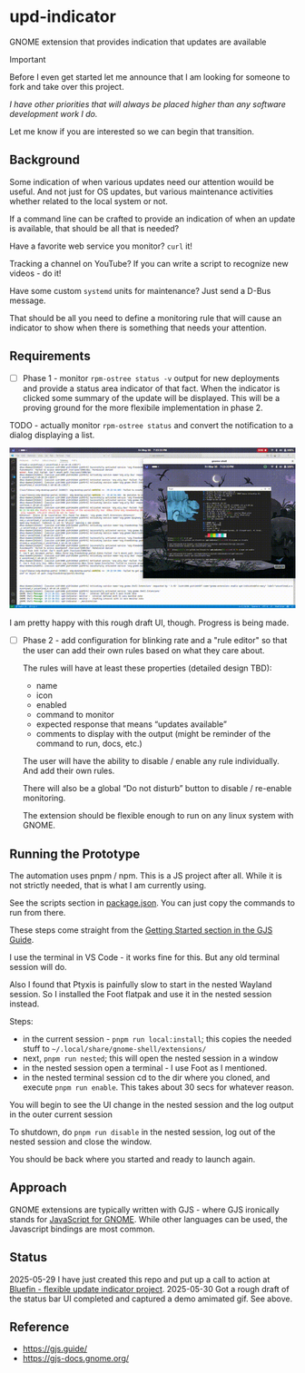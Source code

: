 # upd-indicator
GNOME extension that provides indication that updates are available

> [!IMPORTANT]
> Before I even get started let me announce that I am looking for someone to fork and take over this project.
> 
> _I have other priorities that will always be placed higher than any software development work I do._
> 
> Let me know if you are interested so we can begin that transition.

## Background

Some indication of when various updates need our attention wouild be useful. And not just for OS updates, but various maintenance activities whether related to the local system or not.

If a command line can be crafted to provide an indication of when an update is available, that should be all that is needed?

Have a favorite web service you monitor? `curl` it!

Tracking a channel on YouTube? If you can write a script to recognize new videos - do it!

Have some custom `systemd` units for maintenance? Just send a D-Bus message.

That should be all you need to define a monitoring rule that will cause an indicator to show when there is something that needs your attention.

## Requirements

- [ ] Phase 1 - monitor `rpm-ostree status -v` output for new deployments and provide a status area indicator of that fact. When the indicator is clicked some summary of the update will be displayed. This will be a proving ground for the more flexibile implementation in phase 2.

TODO - actually monitor `rpm-ostree status` and convert the notification to a dialog displaying a list.

![Phase 1 Demo w/Random hard-coded data](https://github.com/klmcwhirter/stuff/blob/master/upd-indicator-phase1-dummy-data.gif)

I am pretty happy with this rough draft UI, though. Progress is being made.


- [ ] Phase 2 - add configuration for blinking rate and a "rule editor" so that the user can add their own rules based on what they care about.

   The rules will have at least these properties (detailed design TBD):
   - name
   - icon
   - enabled
   - command to monitor
   - expected response that means “updates available”
   - comments to display with the output (might be reminder of the command to run, docs, etc.)
   
   The user will have the ability to disable / enable any rule individually. And add their own rules.
   
   There will also be a global “Do not disturb” button to disable / re-enable monitoring.

   The extension should be flexible enough to run on any linux system with GNOME.


## Running the Prototype

The automation uses pnpm / npm. This is a JS project after all. While it is not strictly needed, that is what I am currently using.

See the scripts section in [package.json](./package.json). You can just copy the commands to run from there.

These steps come straight from the [Getting Started section in the GJS Guide](https://gjs.guide/extensions/development/creating.html#wayland-sessions).

I use the terminal in VS Code - it works fine for this. But any old terminal session will do.

Also I found that Ptyxis is painfully slow to start in the nested Wayland session. So I installed the Foot flatpak and use it in the nested session instead.

Steps:

- in the current session - `pnpm run local:install`; this copies the needed stuff to `~/.local/share/gnome-shell/extensions/`
- next, `pnpm run nested`; this will open the nested session in a window
- in the nested session open a terminal - I use Foot as I mentioned.
- in the nested terminal session cd to the dir where you cloned, and execute `pnpm run enable`. This takes about 30 secs for whatever reason.

You will begin to see the UI change in the nested session and the log output in the outer current session

To shutdown, do `pnpm run disable` in the nested session, log out of the nested session and close the window.

You should be back where you started and ready to launch again.

## Approach

GNOME extensions are typically written with GJS - where GJS ironically stands for [JavaScript for GNOME](https://gjs.guide/). While other languages can be used, the Javascript bindings are most common.

## Status

2025-05-29 I have just created this repo and put up a call to action at [Bluefin - flexible update indicator project](https://universal-blue.discourse.group/t/bluefin-flexible-update-indicator-project/8844).
2025-05-30 Got a rough draft of the status bar UI completed and captured a demo amimated gif. See above.

## Reference
- https://gjs.guide/
- https://gjs-docs.gnome.org/
